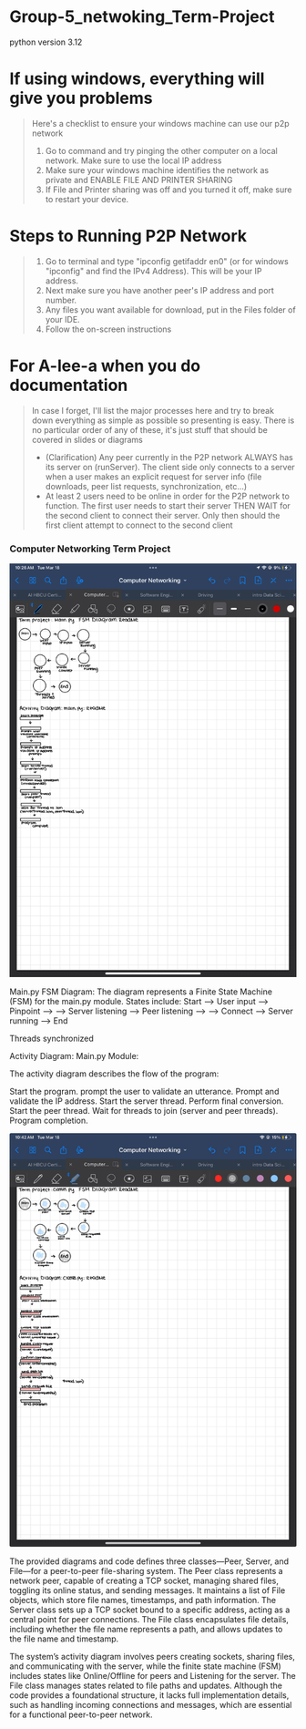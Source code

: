 # Group-5_netwoking_Term-Project

python version 3.12

# If using windows, everything will give you problems
> Here's a checklist to ensure your windows machine can use our p2p
> network
> 1. Go to command and try pinging the other computer
> on a local network. Make sure to use the local IP address
> 2. Make sure your windows machine identifies the network as private
> and ENABLE FILE AND PRINTER SHARING
> 3. If File and Printer sharing was off and you turned it off,
> make sure to restart your device. 

# Steps to Running P2P Network
> 1. Go to terminal and type "ipconfig getifaddr en0" (or for windows
> "ipconfig" and find the IPv4 Address). This will be your IP address.
> 2. Next make sure you have another peer's IP address and port
> number.
> 3. Any files you want available for download, put in the Files folder 
>of your IDE.
> 4. Follow the on-screen instructions

# For A-lee-a when you do documentation
> In case I forget, I'll list the major processes here and try to break
> down everything as simple as possible so presenting is easy. There is 
> no particular order of any of these, it's just stuff that should be 
> covered in slides or diagrams
> - (Clarification) Any peer currently in the P2P network ALWAYS has
> its server on (runServer). The client side only connects to a server
> when a user makes an explicit request for server info (file downloads,
> peer list requests, synchronization, etc...)
> - At least 2 users need to be online in order for the P2P network to 
> function. The first user needs to start their server THEN WAIT for
> the second client to connect their server. Only then should the first
> client attempt to connect to the second client

### Computer Networking Term Project 
![img.png](img.png)

 Main.py FSM Diagram:
The diagram represents a Finite State Machine 
(FSM) for the main.py module.
States include:
Start --> User input --> Pinpoint -->
--> Server listening --> Peer listening -->
--> Connect --> Server running --> End

Threads synchronized

Activity Diagram: Main.py Module:

The activity diagram describes 
the flow of the program:

Start the program.
prompt the user to validate an utterance.
Prompt and validate the IP address.
Start the server thread.
Perform final conversion.
Start the peer thread.
Wait for threads to join (server and peer threads).
Program completion.

![img_2.png](img_2.png)

The provided diagrams and code defines 
three classes—Peer, Server, and File—for 
a peer-to-peer file-sharing system. 
The Peer class represents a network peer, 
capable of creating a TCP socket, managing shared files, 
toggling its online status, and sending messages. 
It maintains a list of File objects, which store file names, timestamps, and path information.
The Server class sets up a TCP socket bound to a specific address, acting as a central point for peer connections. 
The File class encapsulates file details, including whether the file name represents a path, 
and allows updates to the file name and timestamp.

The system’s activity diagram involves peers creating sockets, sharing files, and communicating with the server, 
while the finite state machine (FSM) includes states like Online/Offline for peers and Listening for the server. 
The File class manages states related to file paths and updates. Although the code provides a foundational structure, 
it lacks full implementation details, such as handling incoming connections and messages, which are essential for a functional peer-to-peer network.